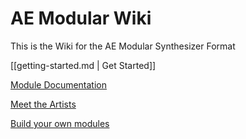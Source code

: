 # AE Modular Wiki

This is the Wiki for the AE Modular Synthesizer Format

[[getting-started.md | Get Started]]

[Module Documentation](/modules/)

[Meet the Artists](/artists/)

[Build your own modules](/diy/)